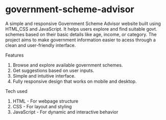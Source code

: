 # government-scheme-advisor
A simple and responsive Government Scheme Advisor website built using HTML,CSS and JavaScript. It helps users explore and find suitable govt. schemes based on their basic details like age, income, or category.
The project aims to make government information easier to acess through a clean and user-friendly interface.

Features
1. Browse and explore available government schemes.
2. Get suggestions based on user inputs.
3. Simple and intuitive interface.
4. Fully responsive design that works on mobile and desktop.

Tech used
1. HTML - For webpage structure
2. CSS - For layout and styling
3. JavaScript - For dynamic and interactive behavior
   
